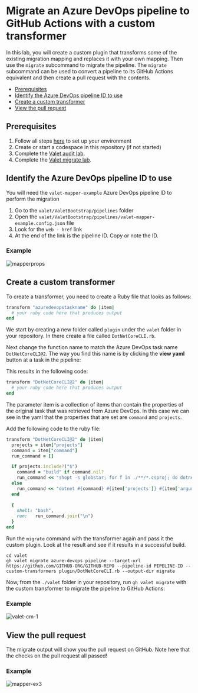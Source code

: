 # Migrate an Azure DevOps pipeline to GitHub Actions with a custom transformer
In this lab, you will create a custom plugin that transforms some of the existing migration mapping and replaces it with your own mapping. Then use the `migrate` subcommand to migrate the pipeline. The `migrate` subcommand can be used to convert a pipeline to its GitHub Actions equivalent and then create a pull request with the contents.

- [Prerequisites](#prerequisites)
- [Identify the Azure DevOps pipeline ID to use](#identify-the-azure-devops-pipeline-id-to-use)
- [Create a custom transformer](#create-a-custom-transformer)
- [View the pull request](#view-the-pull-request)

## Prerequisites

1. Follow all steps [here](../azure_devops#readme) to set up your environment
2. Create or start a codespace in this repository (if not started)
3. Complete the [Valet audit lab](valet-audit-lab.md).
4. Complete the [Valet migrate lab](valet-migrate-lab.md).

## Identify the Azure DevOps pipeline ID to use
You will need the `valet-mapper-example` Azure DevOps pipeline ID to perform the migration
1. Go to the `valet/ValetBootstrap/pipelines` folder
2. Open the `valet/ValetBootstrap/pipelines/valet-mapper-example.config.json` file
3. Look for the `web - href` link
4. At the end of the link is the pipeline ID. Copy or note the ID.

### Example
![mapperprops](https://user-images.githubusercontent.com/26442605/175090567-525b97a7-60d2-41b7-9dcd-d559ca1c5bd7.png)

## Create a custom transformer

To create a transformer, you need to create a Ruby file that looks as follows:
``` ruby
transform "azuredevopstaskname" do |item|
  # your ruby code here that produces output
end
```  

We start by creating a new folder called `plugin` under the `valet` folder in your repository. In there create a file called `DotNetCoreCLI.rb`.

Next change the function name to match the Azure DevOps task name `DotNetCoreCLI@2`.
The way you find this name is by clicking the **view yaml** button at a task in the pipeline:

This results in the following code:
``` ruby
transform "DotNetCoreCLI@2" do |item|
  # your ruby code here that produces output
end
```  
The parameter item is a collection of items than contain the properties of the original task that was retrieved from Azure DevOps.
In this case we can see in the yaml that the properties that are set are `command` and `projects`.
   
Add the following code to the ruby file:
``` Ruby
transform "DotNetCoreCLI@2" do |item|
  projects = item["projects"]
  command = item["command"]
  run_command = []

  if projects.include?("$")
    command = "build" if command.nil?
    run_command << "shopt -s globstar; for f in ./**/*.csproj; do dotnet #{command} $f #{item['arguments']} ; done"
  else
    run_command << "dotnet #{command} #{item['projects']} #{item['arguments']}"
  end
 
  {
    shell: "bash",
    run:   run_command.join("\n")
  }
end
```

Run the `migrate` command with the transformer again and pass it the custom plugin. Look at the result and see if it results in a successful build. 

```
cd valet
gh valet migrate azure-devops pipeline --target-url https://github.com/GITHUB-ORG/GITHUB-REPO --pipeline-id PIPELINE-ID --custom-transformers plugin/DotNetCoreCLI.rb --output-dir migrate
```
Now, from the `./valet` folder in your repository, run `gh valet migrate` with the custom transformer to migrate the pipeline to GitHub Actions: 

### Example
![valet-cm-1](https://user-images.githubusercontent.com/26442605/169618556-7c79b34b-6d4c-48d5-98e5-7f8d771117a5.png)

## View the pull request
The migrate output will show you the pull request on GitHub. Note here that the checks on the pull request all passed!

### Example
![mapper-ex3](https://user-images.githubusercontent.com/26442605/161117488-93e38847-3034-4f04-a768-e74e16dba4ae.png)

